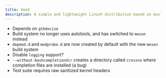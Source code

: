 ```yaml
---
title: kmod
description: A simple and lightweight Linux® distribution based on musl libc and toybox
---
```


- Depends on `gtkdocize`
- Build system no longer uses autotools, and has switched to `meson` instead
- `depmod.d` and `modprobe.d` are now created by default with the new `meson` build system
- Disable `logging` support?
- `--without-bashcompletiondir` creates a directory called `crossno` where completion files are installed (a bug)
- Test suite requires raw sanitized kernel headers
